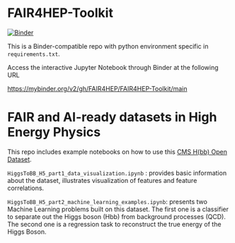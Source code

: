 # FAIR4HEP-Toolkit

[![Binder](https://mybinder.org/badge_logo.svg)](https://mybinder.org/v2/gh/FAIR4HEP/FAIR4HEP-Toolkit/main)

This is a Binder-compatible repo with python environment specific in `requirements.txt`.

Access the interactive Jupyter Notebook through Binder at the following URL

https://mybinder.org/v2/gh/FAIR4HEP/FAIR4HEP-Toolkit/main

# FAIR and AI-ready datasets in High Energy Physics 

This repo includes example notebooks on how to use this [CMS H(bb) Open Dataset](http://opendata.cern.ch/record/12102). 

`HiggsToBB_H5_part1_data_visualization.ipynb` : provides basic information about the dataset, illustrates visualization of features and feature correlations.

`HiggsToBB_H5_part2_machine_learning_examples.ipynb`: presents two Machine Learning problems built on this dataset. The first one is a classifier to separate out the Higgs boson (Hbb) from background processes (QCD). The second one is a regression task to reconstruct the true energy of the Higgs Boson.  
